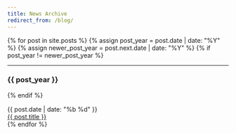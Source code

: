 ```yaml
---
title: News Archive
redirect_from: /blog/
---
```


<div>
{% for post in site.posts %}
  {% assign post_year = post.date | date: "%Y" %}
  {% assign newer_post_year = post.next.date | date: "%Y" %}
  {% if post_year != newer_post_year %}
    <hr>
    <h3>{{ post_year }}</h3>
  {% endif %}
  <div class="row" style="margin-top: 15px">
    <div class="col-md-1">{{ post.date | date: "%b %d" }}</div>
    <div class="col-md-10"><a href="{{ site.baseurl }}{{ post.url }}">{{ post.title }}</a></div>
  </div>
{% endfor %}
</div>
